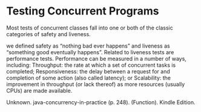 # Testing Concurrent Programs 
Most tests of concurrent classes fall into one or both of the classic categories of  safety and liveness.

we defined safety as “nothing bad ever happens”  and liveness as “something good eventually happens”. 
Related to liveness tests are performance tests. Performance can be measured  in a number of ways, including:  Throughput: the rate at which a set of concurrent tasks is completed;  Responsiveness: the delay between a request for and completion of some action  (also called latency); or  Scalability: the improvement in throughput (or lack thereof) as more resources  (usually CPUs) are made available. 

Unknown. java-concurrency-in-practice (p. 248). (Function). Kindle Edition. 